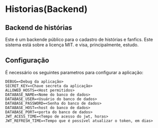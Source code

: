 # Historias(Backend)

## Backend de histórias
Este é um backende público para o cadastro de histórias e fanfics. Este sistema está sobre a licença MIT. e visa, principalmente, estudo.

## Configuração
É necessário os seguintes parametros para configurar a aplicação:

```
DEBUG=<Debug da aplicação>
SECRET_KEY=<Chave secreta da aplicação>
ALLOWED_HOSTS=<Host permitidos>
DATABASE_NAME=<Nome do banco de dados>
DATABASE_USER=<Usuário do banco de dados>
DATABASE_PASSWORD=<Senha do banco de dados>
DATABASE_HOST=<host do banco de dados>
DATABASE_PORT=<porta do banco de dados>
JWT_ACESS_TIME=<Tempo de acesso do jwt, horas>
JWT_REFRESH_TIME=<Tempo que é possível atualizar o token, em dias>
```
